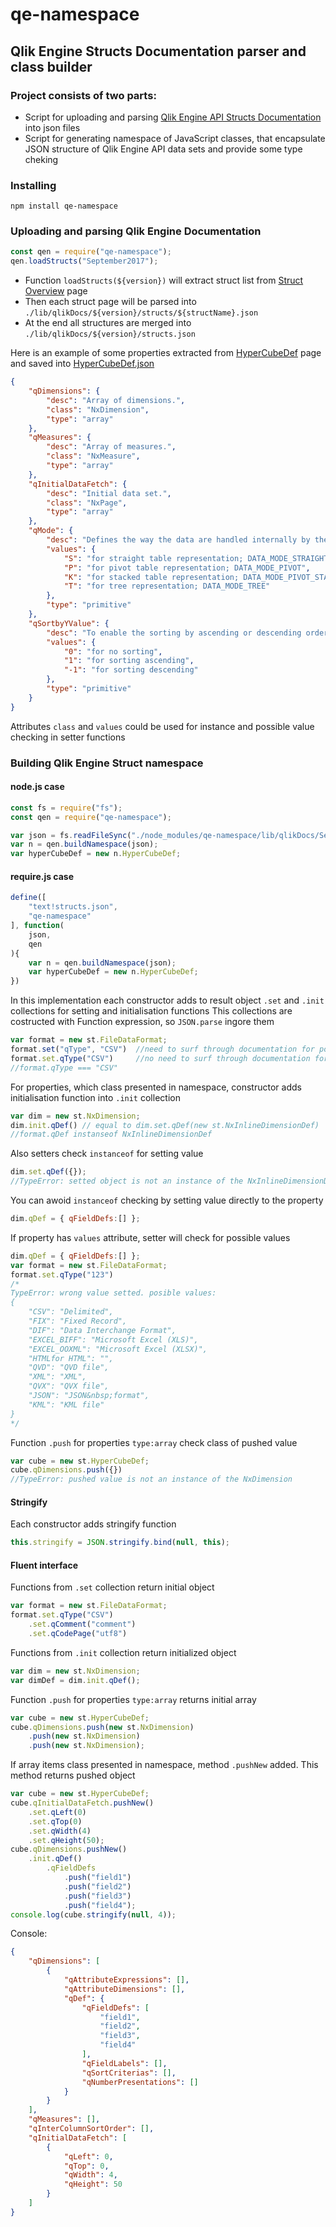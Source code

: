 # qe-namespace
## Qlik Engine Structs Documentation parser and class builder

### Project consists of two parts:
- Script for uploading and parsing [Qlik Engine API Structs Documentation](http://help.qlik.com/en-US/sense-developer/June2017/Subsystems/EngineAPI/Content/Structs/OverviewStruct.htm) into json files
- Script for generating namespace of JavaScript classes, that encapsulate JSON structure of Qlik Engine API data sets and provide some type cheking

### Installing

`npm install qe-namespace`

### Uploading and parsing Qlik Engine Documentation
 
```js
const qen = require("qe-namespace");
qen.loadStructs("September2017");
```

* Function `loadStructs(${version})` will extract struct list from [Struct Overview](http://help.qlik.com/en-US/sense-developer/September2017/Subsystems/EngineAPI/Content/Structs/OverviewStruct.htm) page
* Then each struct page will be parsed into `./lib/qlikDocs/${version}/structs/${structName}.json`
* At the end all structures are merged into `./lib/qlikDocs/${version}/structs.json`


Here is an example of some properties extracted from [HyperCubeDef](http://help.qlik.com/en-US/sense-developer/September2017/Subsystems/EngineAPI/Content/Structs/HyperCubeDef.htm) page and saved into [HyperCubeDef.json](https://github.com/inhalesulfur/qe-namespace/blob/master/lib/qlikDocs/September2017/structs/HyperCubeDef.json)
```json
{
    "qDimensions": {
        "desc": "Array of dimensions.",
        "class": "NxDimension",
        "type": "array"
    },
    "qMeasures": {
        "desc": "Array of measures.",
        "class": "NxMeasure",
        "type": "array"
    },
    "qInitialDataFetch": {
        "desc": "Initial data set.",
        "class": "NxPage",
        "type": "array"
    },
    "qMode": {
        "desc": "Defines the way the data are handled internally by the engine.\nDefault value is DATA_MODE_STRAIGHT.\nA pivot table can contain several dimensions and measures whereas a stacked pivot table can contain several dimensions but only one measure.\n",
        "values": {
            "S": "for straight table representation; DATA_MODE_STRAIGHT",
            "P": "for pivot table representation; DATA_MODE_PIVOT",
            "K": "for stacked table representation; DATA_MODE_PIVOT_STACK",
            "T": "for tree representation; DATA_MODE_TREE"
        },
        "type": "primitive"
    },
    "qSortbyYValue": {
        "desc": "To enable the sorting by ascending or descending order in the values of a measure. \nThis property applies to pivot tables and stacked pivot tables.\nIn the case of a pivot table, the measure or pseudo dimension should be defined as a top dimension. The sorting is restricted to the values of the first measure in a pivot table.\n",
        "values": {
            "0": "for no sorting",
            "1": "for sorting ascending",
            "-1": "for sorting descending"
        },
        "type": "primitive"
    }
}
```

Attributes `class` and `values` could be used for instance and possible value checking in setter functions

### Building Qlik Engine Struct namespace

#### node.js case
```js
const fs = require("fs");
const qen = require("qe-namespace");

var json = fs.readFileSync("./node_modules/qe-namespace/lib/qlikDocs/September2017/structs.json");
var n = qen.buildNamespace(json);
var hyperCubeDef = new n.HyperCubeDef;
```

#### require.js case
```js
define([
    "text!structs.json",
    "qe-namespace"
], function(
    json,
    qen
){
    var n = qen.buildNamespace(json);
    var hyperCubeDef = new n.HyperCubeDef;
})
```

In this implementation each constructor adds to result object `.set` and `.init` collections for setting and initialisation functions
This collections are costructed with Function expression, so `JSON.parse` ingore them
```js
var format = new st.FileDataFormat;
format.set("qType", "CSV") 	//need to surf through documentation for possible properties
format.set.qType("CSV")		//no need to surf through documentation for possible properties
//format.qType === "CSV"
```

For properties, which class presented in namespace, constructor adds initialisation function into `.init` collection
```js
var dim = new st.NxDimension;
dim.init.qDef() // equal to dim.set.qDef(new st.NxInlineDimensionDef)
//format.qDef instanseof NxInlineDimensionDef
```

Also setters check `instanceof` for setting value
```js
dim.set.qDef({});
//TypeError: setted object is not an instance of the NxInlineDimensionDef
```

You can awoid `instanceof` checking by setting value directly to the property
```js
dim.qDef = { qFieldDefs:[] };
```

If property has `values` attribute, setter will check for possible values
```js
dim.qDef = { qFieldDefs:[] };
var format = new st.FileDataFormat;
format.set.qType("123")
/*
TypeError: wrong value setted. posible values:
{
    "CSV": "Delimited",
    "FIX": "Fixed Record",
    "DIF": "Data Interchange Format",
    "EXCEL_BIFF": "Microsoft Excel (XLS)",
    "EXCEL_OOXML": "Microsoft Excel (XLSX)",
    "HTMLfor HTML": "",
    "QVD": "QVD file",
    "XML": "XML",
    "QVX": "QVX file",
    "JSON": "JSON&nbsp;format",
    "KML": "KML file"
}
*/
```

Function `.push` for properties `type:array` check class of pushed value
```js
var cube = new st.HyperCubeDef;
cube.qDimensions.push({})
//TypeError: pushed value is not an instance of the NxDimension
```

#### Stringify

Each constructor adds stringify function
```js
this.stringify = JSON.stringify.bind(null, this);
```

#### Fluent interface

Functions from `.set` collection return initial object
```js
var format = new st.FileDataFormat;
format.set.qType("CSV")
	.set.qComment("comment")
	.set.qCodePage("utf8")
```

Functions from `.init` collection return initialized object
```js
var dim = new st.NxDimension;
var dimDef = dim.init.qDef();
```

Function `.push` for properties `type:array` returns initial array
```js
var cube = new st.HyperCubeDef;
cube.qDimensions.push(new st.NxDimension)
	.push(new st.NxDimension)
	.push(new st.NxDimension);
```

If array items class presented in namespace, method `.pushNew` added. This method returns pushed object
```js
var cube = new st.HyperCubeDef;
cube.qInitialDataFetch.pushNew()
	.set.qLeft(0)
	.set.qTop(0)
	.set.qWidth(4)
	.set.qHeight(50);
cube.qDimensions.pushNew()
	.init.qDef()
		.qFieldDefs
			.push("field1")
			.push("field2")
			.push("field3")
			.push("field4");
console.log(cube.stringify(null, 4));		
```

Console:
```json
{
    "qDimensions": [
        {
            "qAttributeExpressions": [],
            "qAttributeDimensions": [],
            "qDef": {
                "qFieldDefs": [
                    "field1",
                    "field2",
                    "field3",
                    "field4"
                ],
                "qFieldLabels": [],
                "qSortCriterias": [],
                "qNumberPresentations": []
            }
        }
    ],
    "qMeasures": [],
    "qInterColumnSortOrder": [],
    "qInitialDataFetch": [
        {
            "qLeft": 0,
            "qTop": 0,
            "qWidth": 4,
            "qHeight": 50
        }
    ]
}
```